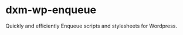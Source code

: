 dxm-wp-enqueue
==============

Quickly and efficiently Enqueue scripts and stylesheets for Wordpress.